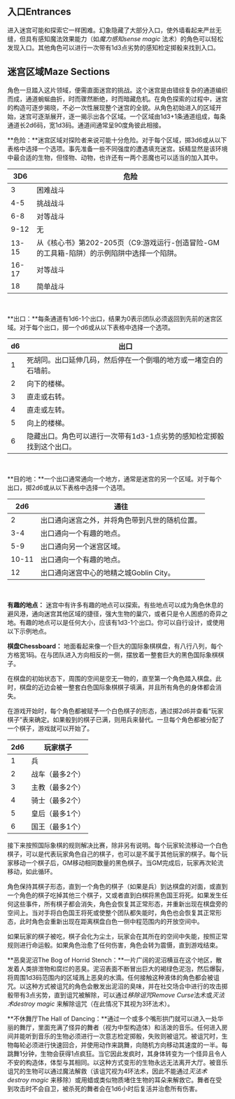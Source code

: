 ## 入口Entrances 

进入迷宫可能和探索它一样困难。幻象隐藏了大部分入口，使外墙看起来严丝无缝，但具有感知魔法效果能力（如*魔力感知sense
magic*
法术）的角色可以轻松发现入口。其他角色可以进行一次带有1d3点劣势的感知检定掷骰来找到入口。

## 迷宫区域Maze Sections

角色一旦踏入这片领域，便需直面迷宫的挑战。这个迷宫是由错综复杂的通道编织而成，通道蜿蜒曲折，时而骤然断绝，时而暗藏危机。在角色探索的过程中，迷宫的构造可逐步揭晓，不必一次性展现整个迷宫的全貌。从角色初始进入的区域开始，迷宫可逐渐展开，逐一揭示出各个区域。一个区域由1d3+1条通道组成，每条通道长2d6码，宽1d3码。通道间通常呈90度角彼此相接。  

**危险：**迷宫区域对探险者来说可能十分危险。对于每个区域，掷3d6或从以下表格中选择一个选项。事先准备一些不同强度的遭遇填充迷宫。妖精显然是该环境中最合适的生物，但怪物、动物，也许还有一两个恶魔也可以适当的加入其中。

<table>
<thead>
<tr class="header">
<th>3D6</th>
<th>危险</th>
</tr>
</thead>
<tbody>
<tr class="odd">
<td>3</td>
<td>困难战斗</td>
</tr>
<tr class="even">
<td>4-5</td>
<td>挑战战斗</td>
</tr>
<tr class="odd">
<td>6-8</td>
<td>对等战斗</td>
</tr>
<tr class="even">
<td>9-12</td>
<td>无</td>
</tr>
<tr class="odd">
<td>13-15</td>
<td>从《核心书》第202-205页（C9:游戏运行-创造冒险-GM的工具箱-陷阱）的示例陷阱中选择一个陷阱。</td>
</tr>
<tr class="even">
<td>16-17</td>
<td>对等战斗</td>
</tr>
<tr class="odd">
<td>18</td>
<td>简单战斗</td>
</tr>
</tbody>
</table>

 

**出口：**每条通道有1d6-1个出口，结果为0表示团队必须返回到先前的迷宫区域。对于每个出口，掷一个d6或从以下表格中选择一个选项。

<table>
<thead>
<tr class="header">
<th>d6</th>
<th>出口</th>
</tr>
</thead>
<tbody>
<tr class="odd">
<td>1</td>
<td>死胡同。出口延伸几码，然后停在一个倒塌的地方或一堵空白的石墙前。</td>
</tr>
<tr class="even">
<td>2</td>
<td>向下的楼梯。</td>
</tr>
<tr class="odd">
<td>3</td>
<td>直走或右转。</td>
</tr>
<tr class="even">
<td>4</td>
<td>直走或左转。</td>
</tr>
<tr class="odd">
<td>5</td>
<td>向上的楼梯。</td>
</tr>
<tr class="even">
<td>6</td>
<td>隐藏出口。角色可以进行一次带有1d3-1点劣势的感知检定掷骰找到这个出口。</td>
</tr>
</tbody>
</table>

 

**目的地：**一个出口通常通向一个地方，通常是迷宫的另一个区域。对于每个出口，掷2d6或从以下表格中选择一个选项。

<table>
<thead>
<tr class="header">
<th>2d6</th>
<th>通往</th>
</tr>
</thead>
<tbody>
<tr class="odd">
<td>2</td>
<td>出口通向迷宫之外，并将角色带到凡世的随机位置。</td>
</tr>
<tr class="even">
<td>3-4</td>
<td>出口通向一个有趣的地点。</td>
</tr>
<tr class="odd">
<td>5-9</td>
<td>出口通向另一个迷宫区域。</td>
</tr>
<tr class="even">
<td>10-11</td>
<td>出口通向一个有趣的地点。</td>
</tr>
<tr class="odd">
<td>12</td>
<td>出口通向迷宫中心的地精之城Goblin City。</td>
</tr>
</tbody>
</table>

 

**有趣的地点：**
迷宫中有许多有趣的地点可以探索。有些地点可以成为角色休息的避风港，通向迷宫其他区域的捷径，强大生物的巢穴，或者只是令人困惑的奇异之地。有趣的地点可以是任何大小，应该有1d3-1个出口。你可以自行设计，或使用以下示例地点。  

**棋盘Chessboard：**
地面看起来像一个巨大的国际象棋棋盘，有八行八列，每个方格宽1码。在与团队进入方向相反的一侧，摆放着一整套巨大的黑色国际象棋棋子。  

在棋盘的初始状态下，周围的空间是空无一物的，直至第一个角色踏入棋盘。此时，棋盘的近边会被一整套白色国际象棋棋子填满，并且所有角色的身体都会消失。  

在游戏开始时，每个角色都被赋予一个白色棋子的形态，通过掷2d6并查看“玩家棋子”表来确定。如果骰到的棋子已满，则用兵来替代。一旦每个角色都被分配了一个棋子，游戏就可以开始了。

<table>
<thead>
<tr class="header">
<th>2d6</th>
<th>玩家棋子</th>
</tr>
</thead>
<tbody>
<tr class="odd">
<td>1</td>
<td>兵</td>
</tr>
<tr class="even">
<td>2</td>
<td>战车（最多2个）</td>
</tr>
<tr class="odd">
<td>3</td>
<td>主教（最多2个）</td>
</tr>
<tr class="even">
<td>4</td>
<td>骑士（最多2个）</td>
</tr>
<tr class="odd">
<td>5</td>
<td>皇后（最多1个）</td>
</tr>
<tr class="even">
<td>6</td>
<td>国王（最多1个）</td>
</tr>
</tbody>
</table>

接下来按照国际象棋的规则解决比赛，除非另有说明。每个玩家轮流移动一个白色棋子，可以是代表玩家角色自己的棋子，也可以是不属于其他玩家的棋子。每个玩家移动一个棋子后，GM移动相同数量的黑色棋子。当GM完成后，玩家再次轮流移动，如此循环。  

角色保持其棋子形态，直到一个角色的棋子（如果是兵）到达棋盘的对面，或直到一个角色的棋子吃掉其他三个棋子，又或者直到白棋将黑色国王将死。如果发生任何这些事件，所有棋子都会消失，角色会恢复其正常形态，并重新出现在棋盘旁的空间上。当对手将白色国王将死或使整个团队都失能时，角色也会恢复其正常形态，此时角色会重新出现在距离棋盘白色一侧中程范围内的开放空间中。  

如果玩家的棋子被吃，棋子会化为尘土，玩家会在其所在的空间中失能，按照正常规则进行命运骰。如果角色治愈了任何伤害，角色会转为震慑，直到游戏结束。

**恶臭泥沼The Bog of Horrid
Stench：**一片广阔的泥沼横亘在这个地区，散发着人类排泄物和腐烂的恶臭。泥沼表面不断冒出巨大的褐绿色泥泡，然后爆裂，将周围1d3码范围内的区域溅上恶臭的水滴。任何接触这种液体的角色都会被诅咒。以这种方式被诅咒的角色会散发出泥沼的臭味，并在社交场合中进行的攻击掷骰带有3点劣势，直到诅咒被解除，可以通过*移除诅咒Remove
Curse*法术或*灭法术destroy magic*
来解除诅咒（在此情况下其视为3环法术）。

**不休舞厅The Hall of
Dancing：**通过一个或多个嘴形拱门就可以进入一处华丽的舞厅，里面充满了怪异的舞者（视为中型构造体）和活泼的音乐。任何进入房间并能听到音乐的生物必须进行一次意志检定掷骰，失败则被诅咒。被诅咒时，生物每轮必须进行快速回合，并使用动作来跳舞，向随机方向移动其速度的一半。每跳舞1分钟，生物会获得1点疯狂。当它因此发疯时，其身体转变为一个怪异且令人不安的构造体，体型与其相同。以这种方式变形的生物永远无法离开大厅。被音乐诅咒的生物可以通过魔法解救（该诅咒视为4环法术，因此不能通过*灭法术destroy
magic*
来移除）或用蜡或类似物质堵住生物的耳朵来解救它。舞者在受到攻击时不会自卫，被杀死的舞者会在1d6小时后复活并治愈所有伤害。
